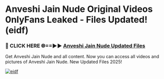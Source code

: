 # Anveshi Jain Nude Original Videos 0nlyFans Leaked - Files Updated! (eidf)

<h3>🔴 CLICK HERE 🌐==►► <a href="https://tinyurl.com/52m3yx9h" rel="nofollow">Anveshi Jain Nude Updated Files</a></h3>

Get Anveshi Jain Nude and all content. Now you can access all videos and pictures of Anveshi Jain Nude. New Updated Files 2025!

[![eidf](https://i.imgur.com/TnHtlc8.gif)](https://tinyurl.com/52m3yx9h)
